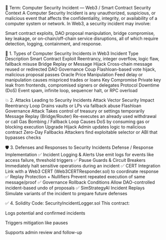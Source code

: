 🚨 Term: Computer Security Incident — Web3 / Smart Contract Security Context
A Computer Security Incident is any unauthorized, suspicious, or malicious event that affects the confidentiality, integrity, or availability of a computer system or network. In Web3, a security incident may involve:

Smart contract exploits, DAO proposal manipulation, bridge compromise, key leakage, or on-chain/off-chain service disruptions, all of which require detection, logging, containment, and response.

📘 1. Types of Computer Security Incidents in Web3
Incident Type	Description
Smart Contract Exploit	Reentrancy, integer overflow, logic flaw, fallback misuse
Bridge Replay or Message Hijack	Cross-chain message reused or redirected
DAO Governance Coup	Flashloan-based vote hijack, malicious proposal passes
Oracle Price Manipulation	Feed delay or manipulation causes mispriced trades or loans
Key Compromise	Private key leak from frontends, compromised signers or delegates
Protocol Downtime (DoS)	Event spam, infinite loop, sequencer halt, or RPC overload

💥 2. Attacks Leading to Security Incidents
Attack Vector	Security Impact
Reentrancy Loop	Drains vaults or LPs via fallback abuse
Flashloan Governance Attack	Takes control of treasury or settings temporarily
Message Replay (Bridge/Router)	Re-executes an already used withdrawal or call
Gas Bombing / Fallback Loop	Causes DoS by consuming gas or blocking execution
Upgrade Hijack	Admin updates logic to malicious contract
Zero-Day Fallbacks	Attackers find exploitable selector or ABI that bypasses checks

🛡️ 3. Defenses and Responses to Security Incidents
Defense / Response	Implementation
✅ Incident Logging & Alerts	Use emit logs for events like access failure, threshold triggers
✅ Pause Guards & Circuit Breakers	Immediately halt sensitive operations during an incident
✅ CERT Integration	Link with a Web3 CERT (Web3CERTResponder.sol) to coordinate response
✅ Replay Protection + Nullifiers	Prevent repeated execution of same message/proof
✅ Governance Rollback Conditions	Allow DAO-controlled incident-based undo of proposals
✅ SimStrategyAI Incident Replays	Simulate variants of the incident to prepare future defenses

✅ 4. Solidity Code: SecurityIncidentLogger.sol
This contract:

Logs potential and confirmed incidents

Triggers mitigation like pauses

Supports admin review and follow-up